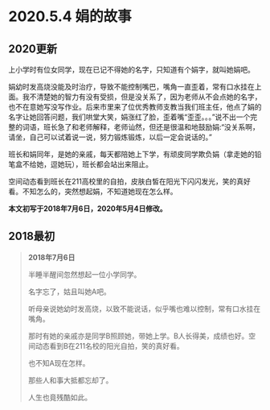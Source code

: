# 2020.5.4 娟的故事

## 2020更新
上小学时有位女同学，现在已记不得她的名字，只知道有个娟字，就叫她娟吧。

娟幼时发高烧没能及时治疗，导致不能控制嘴巴，嘴角一直歪着，常有口水挂在上面。我不清楚她的智力有没有受损，但是没关系了，因为老师从不会点她的名字，也不在意她写没写作业。后来市里来了位优秀教师支教当我们班主任，他点了娟的名字让她回答问题，我们哄堂大笑，娟涨红了脸，歪着嘴“歪歪。。。”说不出一个完整的词语，班长急了和老师解释，老师讪然，但还是很温和地鼓励娟:“没关系啊，请坐，自己可以试着说一说，努力锻炼锻炼，以后一定会说话的。”

班长和娟同年，是她的亲戚，每天都陪她上下学，有顽皮同学欺负娟（拿走她的铅笔盒不给她，逗她玩），班长都会站出来阻止。

空间动态看到班长在211高校里的自拍，皮肤白皙在阳光下闪闪发光，笑的真好看。不知怎么的，突然想起娟，不知道她现在怎么样。


**本文初写于2018年7月6日，2020年5月4日修改。**


## 2018最初
> **2018年7月6日**
> 
> 半睡半醒间忽然想起一位小学同学。
> 
> 名字忘了，姑且叫她A吧。
> 
> 听母亲说她幼时发高烧，以致不能说话，似乎嘴也难以控制，常有口水挂在嘴角。
> 
> 那时有她的亲戚亦是同学B照顾她，带她上学。B人长得美，成绩也好。空间动态看到B在211名校的阳光自拍，笑的真好看。
> 
> 也不知A现在怎样。
> 
> 那些人和事大抵都忘却了。
> 
> 人生也竟残酷如此。